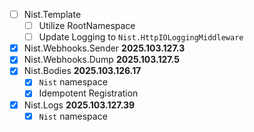 - [ ] Nist.Template 
    - [ ] Utilize RootNamespace
    - [ ] Update Logging to `Nist.HttpIOLoggingMiddleware`
- [x] Nist.Webhooks.Sender **2025.103.127.3**
- [x] Nist.Webhooks.Dump **2025.103.127.5**
- [x] Nist.Bodies **2025.103.126.17**
    - [x] `Nist` namespace
    - [x] Idempotent Registration
- [x] Nist.Logs **2025.103.127.39**
    - [x] `Nist` namespace